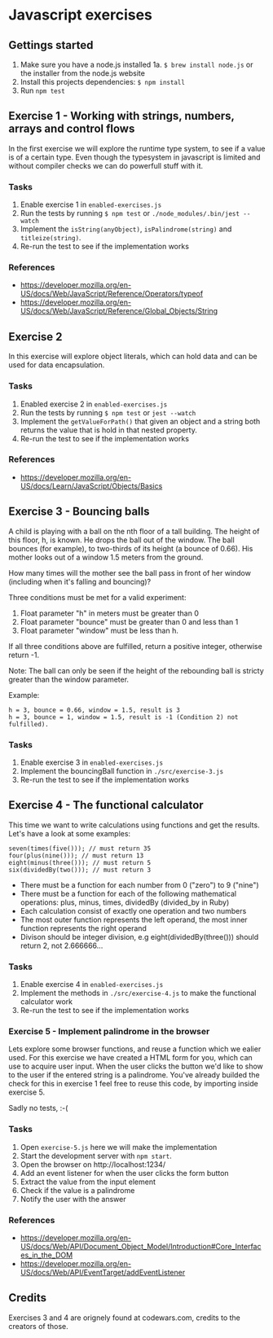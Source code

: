 # Javascript exercises

## Gettings started

1. Make sure you have a node.js installed
  1a. `$ brew install node.js` or the installer from the node.js website
1. Install this projects dependencies: `$ npm install`
1. Run `npm test`

## Exercise 1 - Working with strings, numbers, arrays and control flows

In the first exercise we will explore the runtime type system, to see if a value is of a
certain type. Even though the typesystem in javascript is limited and without compiler checks
we can do powerfull stuff with it.

### Tasks

1. Enable exercise 1 in `enabled-exercises.js`
1. Run the tests by running `$ npm test` or `./node_modules/.bin/jest --watch`
1. Implement the `isString(anyObject)`, `isPalindrome(string)` and `titleize(string)`.
1. Re-run the test to see if the implementation works


### References

* https://developer.mozilla.org/en-US/docs/Web/JavaScript/Reference/Operators/typeof
* https://developer.mozilla.org/en-US/docs/Web/JavaScript/Reference/Global_Objects/String


## Exercise 2

In this exercise will explore object literals, which can hold data and can be used for data encapsulation.

### Tasks

1. Enabled exercise 2 in `enabled-exercises.js`
1. Run the tests by running `$ npm test` or `jest --watch`
1. Implement the `getValueForPath()` that given an object and a string both returns the value that is hold in that nested property.
1. Re-run the test to see if the implementation works

### References

* https://developer.mozilla.org/en-US/docs/Learn/JavaScript/Objects/Basics


## Exercise 3 - Bouncing balls

A child is playing with a ball on the nth floor of a tall building. The height of this floor, h, is known.
He drops the ball out of the window. The ball bounces (for example), to two-thirds of its height (a bounce of 0.66).
His mother looks out of a window 1.5 meters from the ground.

How many times will the mother see the ball pass in front of her window (including when it's falling and bouncing)?

Three conditions must be met for a valid experiment:
1. Float parameter "h" in meters must be greater than 0
1. Float parameter "bounce" must be greater than 0 and less than 1
1. Float parameter "window" must be less than h.

If all three conditions above are fulfilled, return a positive integer, otherwise return -1.

Note: The ball can only be seen if the height of the rebounding ball is stricty greater than the window parameter.

Example:

```
h = 3, bounce = 0.66, window = 1.5, result is 3
h = 3, bounce = 1, window = 1.5, result is -1 (Condition 2) not fulfilled).
```

### Tasks

1. Enable exercise 3 in `enabled-exercises.js`
1. Implement the bouncingBall function in `./src/exercise-3.js`
1. Re-run the test to see if the implementation works


## Exercise 4 - The functional calculator
This time we want to write calculations using functions and get the results. Let's have a look at some examples:

```
seven(times(five())); // must return 35
four(plus(nine())); // must return 13
eight(minus(three())); // must return 5
six(dividedBy(two())); // must return 3
```

* There must be a function for each number from 0 ("zero") to 9 ("nine")
* There must be a function for each of the following mathematical operations: plus, minus, times, dividedBy (divided_by in Ruby)
* Each calculation consist of exactly one operation and two numbers
* The most outer function represents the left operand, the most inner function represents the right operand
* Divison should be integer division, e.g eight(dividedBy(three())) should return 2, not 2.666666...

### Tasks

1. Enable exercise 4 in `enabled-exercises.js`
1. Implement the methods in `./src/exercise-4.js` to make the functional calculator work
1. Re-run the test to see if the implementation works

### Exercise 5 - Implement palindrome in the browser
Lets explore some browser functions, and reuse a function which we ealier used. For this exercise we have
created a HTML form for you, which can use to acquire user input. When the user clicks the button we'd like
to show to the user if the entered string is a palindrome. You've already builded the check for this in exercise 1
feel free to reuse this code, by importing inside exercise 5. 

Sadly no tests, :-(

### Tasks
1. Open `exercise-5.js` here we will make the implementation
1. Start the development server with `npm start`.
1. Open the browser on http://localhost:1234/
1. Add an event listener for when the user clicks the form button
1. Extract the value from the input element
1. Check if the value is a palindrome
1. Notify the user with the answer

### References

* https://developer.mozilla.org/en-US/docs/Web/API/Document_Object_Model/Introduction#Core_Interfaces_in_the_DOM
* https://developer.mozilla.org/en-US/docs/Web/API/EventTarget/addEventListener

## Credits

Exercises 3 and 4 are orignely found at codewars.com, credits to the creators of those.
